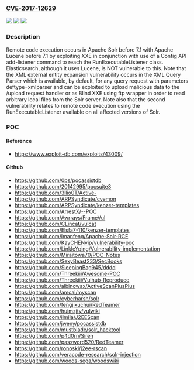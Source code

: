 ### [CVE-2017-12629](https://cve.mitre.org/cgi-bin/cvename.cgi?name=CVE-2017-12629)
![](https://img.shields.io/static/v1?label=Product&message=Apache%20Solr%20before%207.1%20with%20Apache%20Lucene%20before%207.1&color=blue)
![](https://img.shields.io/static/v1?label=Version&message=n%2Fa&color=blue)
![](https://img.shields.io/static/v1?label=Vulnerability&message=Remote%20code%20execution&color=brighgreen)

### Description

Remote code execution occurs in Apache Solr before 7.1 with Apache Lucene before 7.1 by exploiting XXE in conjunction with use of a Config API add-listener command to reach the RunExecutableListener class. Elasticsearch, although it uses Lucene, is NOT vulnerable to this. Note that the XML external entity expansion vulnerability occurs in the XML Query Parser which is available, by default, for any query request with parameters deftype=xmlparser and can be exploited to upload malicious data to the /upload request handler or as Blind XXE using ftp wrapper in order to read arbitrary local files from the Solr server. Note also that the second vulnerability relates to remote code execution using the RunExecutableListener available on all affected versions of Solr.

### POC

#### Reference
- https://www.exploit-db.com/exploits/43009/

#### Github
- https://github.com/0ps/pocassistdb
- https://github.com/20142995/pocsuite3
- https://github.com/3llio0T/Active-
- https://github.com/ARPSyndicate/cvemon
- https://github.com/ARPSyndicate/kenzer-templates
- https://github.com/ArrestX/--POC
- https://github.com/Awrrays/FrameVul
- https://github.com/CLincat/vulcat
- https://github.com/Elsfa7-110/kenzer-templates
- https://github.com/Imanfeng/Apache-Solr-RCE
- https://github.com/KayCHENvip/vulnerability-poc
- https://github.com/LinkleYping/Vulnerability-implementation
- https://github.com/Miraitowa70/POC-Notes
- https://github.com/SexyBeast233/SecBooks
- https://github.com/SleepingBag945/dddd
- https://github.com/Threekiii/Awesome-POC
- https://github.com/Threekiii/Vulhub-Reproduce
- https://github.com/albinowax/ActiveScanPlusPlus
- https://github.com/amcai/myscan
- https://github.com/cyberharsh/solr
- https://github.com/fengjixuchui/RedTeamer
- https://github.com/huimzjty/vulwiki
- https://github.com/ilmila/J2EEScan
- https://github.com/jweny/pocassistdb
- https://github.com/mustblade/solr_hacktool
- https://github.com/p4d0rn/Siren
- https://github.com/password520/RedTeamer
- https://github.com/ronoski/j2ee-rscan
- https://github.com/veracode-research/solr-injection
- https://github.com/woods-sega/woodswiki


